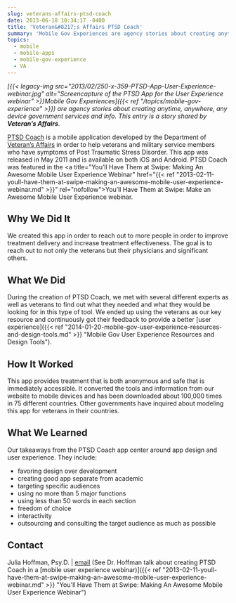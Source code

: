 ```yaml
---
slug: veterans-affairs-ptsd-coach
date: 2013-06-18 10:34:17 -0400
title: 'Veteran&#8217;s Affairs PTSD Coach'
summary: 'Mobile Gov Experiences are agency stories about creating anytime, anywhere, any device government services and info. This entry is a story shared by Veteran&#8217;s Affairs. PTSD Coach is a mobile application developed by the Department of Veteran&#8217;s Affairs in order to help veterans and military service members'
topics:
  - mobile
  - mobile-apps
  - mobile-gov-experience
  - VA
---
```


_[{{< legacy-img src="2013/02/250-x-359-PTSD-App-User-Experience-webinar.jpg" alt="Screencapture of the PTSD App for the User Experience webinar" >}}Mobile Gov Experiences]({{< ref "/topics/mobile-gov-experience" >}}) are agency stories about creating anytime, anywhere, any device government services and info. This entry is a story shared by **Veteran&#8217;s Affairs**._

<a href="http://www.ptsd.va.gov/public/pages/ptsdcoach.asp" rel="nofollow">PTSD Coach</a> is a mobile application developed by the Department of <a href="http://va.gov/" rel="nofollow">Veteran&#8217;s Affairs</a> in order to help veterans and military service members who have symptoms of Post Traumatic Stress Disorder. This app was released in May 2011 and is available on both iOS and Android. PTSD Coach was featured in the <a title="You’ll Have Them at Swipe: Making An Awesome Mobile User Experience Webinar" href="{{< ref "2013-02-11-youll-have-them-at-swipe-making-an-awesome-mobile-user-experience-webinar.md" >}}" rel="nofollow">You&#8217;ll Have Them at Swipe: Make an Awesome Mobile User Experience webinar</a>.

## Why We Did It

We created this app in order to reach out to more people in order to improve treatment delivery and increase treatment effectiveness. The goal is to reach out to not only the veterans but their physicians and significant others.

## What We Did

During the creation of PTSD Coach, we met with several different experts as well as veterans to find out what they needed and what they would be looking for in this type of tool. We ended up using the veterans as our key resource and continuously got their feedback to provide a better [user experience]({{< ref "2014-01-20-mobile-gov-user-experience-resources-and-design-tools.md" >}} "Mobile Gov User Experience Resources and Design Tools").

## How It Worked

This app provides treatment that is both anonymous and safe that is immediately accessible. It converted the tools and information from our website to mobile devices and has been downloaded about 100,000 times in 75 different countries. Other governments have inquired about modeling this app for veterans in their countries.

## What We Learned

Our takeaways from the PTSD Coach app center around app design and user experience. They include:

  * favoring design over development
  * creating good app separate from academic
  * targeting specific audiences
  * using no more than 5 major functions
  * using less than 50 words in each section
  * freedom of choice
  * interactivity
  * outsourcing and consulting the target audience as much as possible

## Contact

Julia Hoffman, Psy.D. | <a href="mailto:julia.hoffman@va.gov" rel="nofollow">email</a> (See Dr. Hoffman talk about creating PTSD Coach in a [mobile user experience webinar)]({{< ref "2013-02-11-youll-have-them-at-swipe-making-an-awesome-mobile-user-experience-webinar.md" >}} "You'll Have Them at Swipe: Making An Awesome Mobile User Experience Webinar")